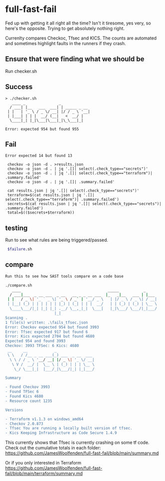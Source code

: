 
# full-fast-fail

Fed up with getting it all right all the time? Isn't it tiresome, yes very, so here's the opposite. Trying to get absolutely nothing right.

Currenlty compares Checkoc, Tfsec and KICS.
The counts are automated and sometimes highlight faults in the runners if they crash.

## Ensure that were finding what we should be

Run checker.sh

## Success

```build
> ./checker.sh
   ____ _               _
  / ___| |__   ___  ___| | _____ _ __
 | |   | '_ \ / _ \/ __| |/ / _ \ '__|
 | |___| | | |  __/ (__|   <  __/ |
  \____|_| |_|\___|\___|_|\_\___|_|

Error: expected 954 but found 955
```

## Fail

```Error expected 14 but found 13```

```data
 checkov -o json -d . >results.json
 checkov -o json -d . | jq '.[]| select(.check_type=="secrets")'
 checkov -o json -d . | jq '.[]| select(.check_type=="terraform")| .summary.failed'
 checkov -o json -d . | jq '.[]| .summary.failed'

 cat results.json | jq '.[]| select(.check_type=="secrets")'
 terraform=$(cat results.json | jq '.[]| select(.check_type=="terraform")| .summary.failed')
 secrets=$(cat results.json | jq '.[]| select(.check_type=="secrets")| .summary.failed')
 total=$(($secrets+$terraform))
```

## testing

Run to see what rules are being triggered/passed.

```bash
 $failure.sh
```

## compare

```bash
Run this to see how SAST tools compare on a code base

./compare.sh
   ____                                       _____           _
  / ___|___  _ __ ___  _ __   __ _ _ __ ___  |_   _|__   ___ | |___
 | |   / _ \| '_ ` _ \| '_ \ / _` | '__/ _ \   | |/ _ \ / _ \| / __|
 | |__| (_) | | | | | | |_) | (_| | | |  __/   | | (_) | (_) | \__ \
  \____\___/|_| |_| |_| .__/ \__,_|_|  \___|   |_|\___/ \___/|_|___/
                      |_|
Scanning .
1 file(s) written: .\fails_tfsec.json
Error: Checkov expected 954 but found 3993
Error: Tfsec expected 917 but found 6
Error: Kics expected 2704 but found 4680
Expected 954 and found 3993
Checkov: 3993 TFSec: 6 Kics: 4680
 __     __            _
 \ \   / /__ _ __ ___(_) ___  _ __  ___
  \ \ / / _ \ '__/ __| |/ _ \| '_ \/ __|
   \ V /  __/ |  \__ \ | (_) | | | \__ \
    \_/ \___|_|  |___/_|\___/|_| |_|___/

Summary

- Found Checkov 3993
- Found TFSec 6
- Found Kics 4680
- Resource count 1235

Versions

- Terraform v1.1.3 on windows_amd64
- Checkov 2.0.873
- Tfsec You are running a locally built version of tfsec.
- Kics Keeping Infrastructure as Code Secure 1.4.9
```
This currently shows that Tfsec is currently crashing on some tf code. 
Check out the cumulative totals in each folder: <https://github.com/JamesWoolfenden/full-fast-fail/blob/main/summary.md>

Or if you only interested in Terraform <https://github.com/JamesWoolfenden/full-fast-fail/blob/main/terraform/summary.md>
